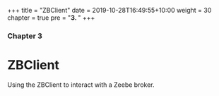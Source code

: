 +++
title = "ZBClient"
date = 2019-10-28T16:49:55+10:00
weight = 30
chapter = true
pre = "<b>3. </b>"
+++

### Chapter 3

# ZBClient

Using the ZBClient to interact with a Zeebe broker.
